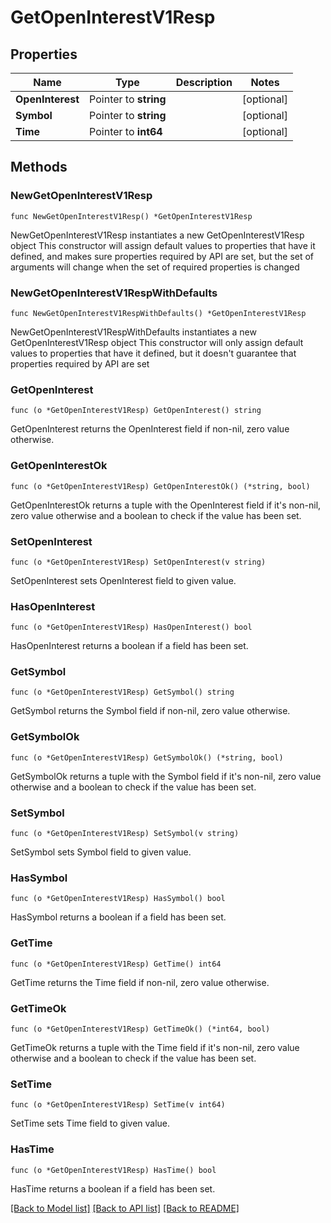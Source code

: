# GetOpenInterestV1Resp

## Properties

Name | Type | Description | Notes
------------ | ------------- | ------------- | -------------
**OpenInterest** | Pointer to **string** |  | [optional] 
**Symbol** | Pointer to **string** |  | [optional] 
**Time** | Pointer to **int64** |  | [optional] 

## Methods

### NewGetOpenInterestV1Resp

`func NewGetOpenInterestV1Resp() *GetOpenInterestV1Resp`

NewGetOpenInterestV1Resp instantiates a new GetOpenInterestV1Resp object
This constructor will assign default values to properties that have it defined,
and makes sure properties required by API are set, but the set of arguments
will change when the set of required properties is changed

### NewGetOpenInterestV1RespWithDefaults

`func NewGetOpenInterestV1RespWithDefaults() *GetOpenInterestV1Resp`

NewGetOpenInterestV1RespWithDefaults instantiates a new GetOpenInterestV1Resp object
This constructor will only assign default values to properties that have it defined,
but it doesn't guarantee that properties required by API are set

### GetOpenInterest

`func (o *GetOpenInterestV1Resp) GetOpenInterest() string`

GetOpenInterest returns the OpenInterest field if non-nil, zero value otherwise.

### GetOpenInterestOk

`func (o *GetOpenInterestV1Resp) GetOpenInterestOk() (*string, bool)`

GetOpenInterestOk returns a tuple with the OpenInterest field if it's non-nil, zero value otherwise
and a boolean to check if the value has been set.

### SetOpenInterest

`func (o *GetOpenInterestV1Resp) SetOpenInterest(v string)`

SetOpenInterest sets OpenInterest field to given value.

### HasOpenInterest

`func (o *GetOpenInterestV1Resp) HasOpenInterest() bool`

HasOpenInterest returns a boolean if a field has been set.

### GetSymbol

`func (o *GetOpenInterestV1Resp) GetSymbol() string`

GetSymbol returns the Symbol field if non-nil, zero value otherwise.

### GetSymbolOk

`func (o *GetOpenInterestV1Resp) GetSymbolOk() (*string, bool)`

GetSymbolOk returns a tuple with the Symbol field if it's non-nil, zero value otherwise
and a boolean to check if the value has been set.

### SetSymbol

`func (o *GetOpenInterestV1Resp) SetSymbol(v string)`

SetSymbol sets Symbol field to given value.

### HasSymbol

`func (o *GetOpenInterestV1Resp) HasSymbol() bool`

HasSymbol returns a boolean if a field has been set.

### GetTime

`func (o *GetOpenInterestV1Resp) GetTime() int64`

GetTime returns the Time field if non-nil, zero value otherwise.

### GetTimeOk

`func (o *GetOpenInterestV1Resp) GetTimeOk() (*int64, bool)`

GetTimeOk returns a tuple with the Time field if it's non-nil, zero value otherwise
and a boolean to check if the value has been set.

### SetTime

`func (o *GetOpenInterestV1Resp) SetTime(v int64)`

SetTime sets Time field to given value.

### HasTime

`func (o *GetOpenInterestV1Resp) HasTime() bool`

HasTime returns a boolean if a field has been set.


[[Back to Model list]](../README.md#documentation-for-models) [[Back to API list]](../README.md#documentation-for-api-endpoints) [[Back to README]](../README.md)


